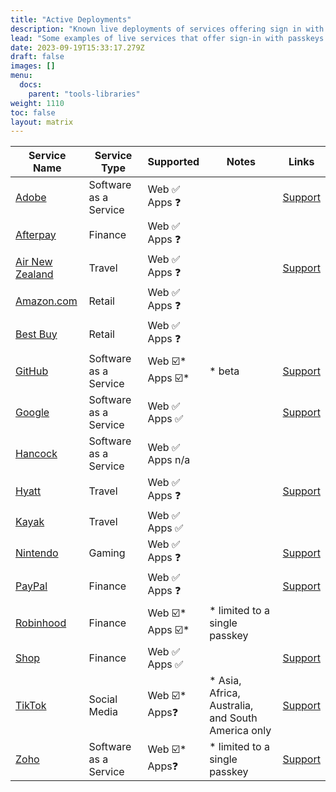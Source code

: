 ```yaml
---
title: "Active Deployments"
description: "Known live deployments of services offering sign in with passkeys"
lead: "Some examples of live services that offer sign-in with passkeys."
date: 2023-09-19T15:33:17.279Z
draft: false
images: []
menu:
  docs:
    parent: "tools-libraries"
weight: 1110
toc: false
layout: matrix
---
```


| Service Name                                      | Service Type          | Supported           | Notes                                              | Links                                                                                                                            |
| ------------------------------------------------- | --------------------- | ------------------- | -------------------------------------------------- | -------------------------------------------------------------------------------------------------------------------------------- |
| [Adobe](https://www.adobe.com/)                   | Software as a Service | Web ✅<br>Apps ❓   |                                                    | [Support](https://helpx.adobe.com/manage-account/using/secure-sign-in-with-passkey.html)                                         |
| [Afterpay](https://www.afterpay.com)              | Finance               | Web ✅<br>Apps ❓   |                                                    |                                                                                                                                  |
| [Air New Zealand](https://www.airnewzealand.com/) | Travel                | Web ✅<br>Apps ❓   |                                                    | [Support](https://www.airnewzealand.com/cyber-security-account-protection)                                                       |
| [Amazon.com](https://amazon.com)                  | Retail                | Web ✅<br>Apps ❓   |                                                    |                                                                                                                                  |
| [Best Buy](https://www.bestbuy.com)               | Retail                | Web ✅<br>Apps ❓   |                                                    |                                                                                                                                  |
| [GitHub](https://github.com)                      | Software as a Service | Web ☑️*<br>Apps ☑️* | \* beta                                            | [Support](https://docs.github.com/en/authentication/authenticating-with-a-passkey/about-passkeys)                                |
| [Google](https://accounts.google.com)             | Software as a Service | Web ✅<br>Apps ✅   |                                                    | [Support](https://support.google.com/accounts/answer/13548313?hl=en)                                                             |
| [Hancock](https://hancock.ink/)                   | Software as a Service | Web ✅<br>Apps n/a  |                                                    |                                                                                                                                  |
| [Hyatt](https://hyatt.com)                        | Travel                | Web ✅<br>Apps ❓   |                                                    | [Support](https://www.hyatt.com/en-US/member/passkey/what-is-passkey)                                                            |
| [Kayak](https://www.kayak.com/)                   | Travel                | Web ✅<br>Apps ✅   |                                                    |                                                                                                                                  |
| [Nintendo](https://www.nintendo.com/)             | Gaming                | Web ✅<br>Apps ❓   |                                                    | [Support](https://en-americas-support.nintendo.com/app/answers/detail/a_id/62531)                                                |
| [PayPal](https://www.paypal.com/)                 | Finance               | Web ✅<br>Apps ❓   |                                                    | [Support](https://www.paypal.com/us/cshelp/article/what-is-a-passkey-and-how-do-i-use-it-to-log-in-to-my-paypal-account-help997) |
| [Robinhood](https://robinhood.com)                | Finance               | Web ☑️*<br>Apps ☑️* | \* limited to a single passkey                     |                                                                                                                                  |
| [Shop](https://shop.app/)                         | Finance               | Web ✅<br>Apps ✅   |                                                    | [Support](https://help.shop.app/hc/en-us/articles/12637752526868-Set-up-a-Shop-Passkey)                                          |
| [TikTok](https://www.tiktok.com/)                 | Social Media          | Web ☑️\*<br>Apps❓  | \* Asia, Africa, Australia, and South America only | [Support](https://support.tiktok.com/en/log-in-troubleshoot/log-in/log-in-with-a-passkey)                                        |
| [Zoho](https://www.zoho.com/)                     | Software as a Service | Web ☑️\*<br>Apps❓  | \* limited to a single passkey                     | [Support](https://help.zoho.com/portal/en/kb/accounts/sign-in-za/articles/passkey)                                               |
